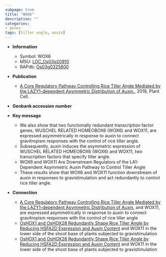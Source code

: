 ```yaml
---
subpage: true
title: "WOX6"
description: ""
categories:
- genes
tags: [tiller angle, auxin]
---
```


* **Information**  
    + Symbol: WOX6  
    + MSU: [LOC_Os03g20910](http://rice.plantbiology.msu.edu/cgi-bin/ORF_infopage.cgi?orf=LOC_Os03g20910)  
    + RAPdb: [Os03g0325600](http://rapdb.dna.affrc.go.jp/viewer/gbrowse_details/irgsp1?name=Os03g0325600)  

* **Publication**  
    + [A Core Regulatory Pathway Controlling Rice Tiller Angle Mediated by the LAZY1-dependent Asymmetric Distribution of Auxin.](http://www.ncbi.nlm.nih.gov/pubmed?term=A+Core+Regulatory+Pathway+Controlling+Rice+Tiller+Angle+Mediated+by+the+LAZY1-dependent+Asymmetric+Distribution+of+Auxin.%5BTitle%5D), 2018, Plant Cell.

* **Genbank accession number**  

* **Key message**  
    + We also show that two functionally redundant transcription factor genes, WUSCHEL RELATED HOMEOBOX6 (WOX6) and WOX11, are expressed asymmetrically in response to auxin to connect gravitropism responses with the control of rice tiller angle.
    + Subsequently, auxin induces the asymmetric expression of WUSCHEL RELATED HOMEOBOX6 (WOX6) and WOX11, two transcription factors that specify tiller angle.
    + WOX6 and WOX11 Are Downstream Regulators of the LA1-Dependent Asymmetric Auxin Pathway to Control Tiller Angle
    + These results show that WOX6 and WOX11 function downstream of auxin in responses to gravistimulation and act redundantly to control rice tiller angle.

* **Connection**  
    + [A Core Regulatory Pathway Controlling Rice Tiller Angle Mediated by the LAZY1-dependent Asymmetric Distribution of Auxin.](WOX6) and WOX11, are expressed asymmetrically in response to auxin to connect gravitropism responses with the control of rice tiller angle
    + [OsHOX1 and OsHOX28 Redundantly Shape Rice Tiller Angle by Reducing HSFA2D Expression and Auxin Content](WOX6) and WOX11 in the lower side of the shoot base of plants subjected to gravistimulation
    + [OsHOX1 and OsHOX28 Redundantly Shape Rice Tiller Angle by Reducing HSFA2D Expression and Auxin Content](WOX6) and WOX11 in the lower side of the shoot base of plants subjected to gravistimulation



